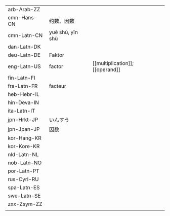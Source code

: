 | | | |
|-|-|-|
| arb-Arab-ZZ |  |  |
| cmn-Hans-CN | 约数、因数 |  |
| cmn-Latn-CN | yuě shù, yīn shù |  |
| dan-Latn-DK |  |  |
| deu-Latn-DE | Faktor |  |
| eng-Latn-US | factor | [[multiplication]]; [[operand]] |
| fin-Latn-FI |  |  |
| fra-Latn-FR | facteur |  |
| heb-Hebr-IL |  |  |
| hin-Deva-IN |  |  |
| ita-Latn-IT |  |  |
| jpn-Hrkt-JP | いんすう |  |
| jpn-Jpan-JP | 因数 |  |
| kor-Hang-KR |  |  |
| kor-Kore-KR |  |  |
| nld-Latn-NL |  |  |
| nob-Latn-NO |  |  |
| por-Latn-PT |  |  |
| rus-Cyrl-RU |  |  |
| spa-Latn-ES |  |  |
| swe-Latn-SE |  |  |
| zxx-Zsym-ZZ |  |  |
|  |  |  |
